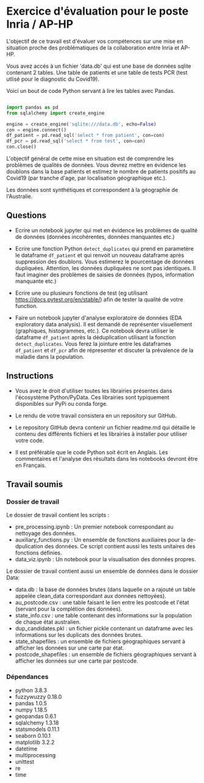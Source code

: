 # Exercice d'évaluation pour le poste Inria / AP-HP

L'objectif de ce travail est d'évaluer vos compétences sur une
mise en situation proche des problématiques de la collaboration
entre Inria et AP-HP.

Vous avez accés à un fichier 'data.db' qui est une base de données
sqlite contenant 2 tables. Une table de patients et une table
de tests PCR (test utlisé pour le diagnostic du Covid19).

Voici un bout de code Python servant à lire les tables avec
Pandas.

```python

import pandas as pd
from sqlalchemy import create_engine

engine = create_engine('sqlite:///data.db', echo=False)
con = engine.connect()
df_patient = pd.read_sql('select * from patient', con=con)
df_pcr = pd.read_sql('select * from test', con=con)
con.close()
```

L'objectif général de cette mise en situation est de comprendre les
problèmes de qualités de données. Vous devrez mettre en évidence les
doublons dans la base patients et estimez le nombre de patients positifs
au Covid19 (par tranche d'age, par localisation géographique etc.).

Les données sont synthétiques et correspondent à la géographie
de l'Australie.

## Questions

- Ecrire un notebook jupyter qui met en évidence les problèmes
de qualité de données (données incohérentes, données manquantes etc.)

- Ecrire une fonction Python `detect_duplicates` qui prend
en parametère le dataframe `df_patient` et qui renvoit
un nouveau dataframe après suppression des doublons. Vous
estimerez le pourcentage de données dupliquées. Attention,
les données dupliquées ne sont pas identiques. Il faut imaginer
des problèmes de saisies de données (typos, information manquante
etc.)

- Ecrire une ou plusieurs fonctions de test (eg utilisant https://docs.pytest.org/en/stable/)
afin de tester la qualité de votre function.

- Faire un notebook jupyter d'analyse exploratoire de données
(EDA exploratory data analysis). Il est demandé de représenter
visuellement (graphiques, histogrammes, etc.). Ce notebook
devra utiliser le dataframe `df_patient` après la déduplication
utilisant la fonction `detect_duplicates`. Vous ferez
la jointure entre les dataframes `df_patient` et `df_pcr`
afin de répresenter et discuter la prévalence de la maladie
dans la population.

## Instructions

- Vous avez le droit d'utiliser toutes les librairies présentes
dans l'écosystème Python/PyData. Ces librairies sont typiquement
disponibles sur PyPi ou conda forge.

- Le rendu de votre travail consistera en un repository sur GitHub.

- Le repository GitHub devra contenir un fichier readme.md qui
détaille le contenu des différents fichiers et les librairies
à installer pour utiliser votre code.

- Il est préférable que le code Python soit écrit en Anglais.
Les commentaires et l'analyse des résultats dans les notebooks
devront être en Français.


## Travail soumis
### Dossier de travail
Le dossier de travail contient les scripts : 
* pre_processing.ipynb : Un premier notebook correspondant au nettoyage des 
données.
* auxiliary_functions.py : Un ensemble de fonctions auxiliaires pour la
de-dpulication des données. Ce script contient aussi les tests unitaires des 
fonctions définies. 
* data_viz.ipynb : Un notebook pour la visualisation des données propres. 

Le dossier de travail contient aussi un ensemble de données
dans le dossier Data:  
* data.db : la base de données brutes (dans laquelle on a rajouté un table appelée 
clean_data correspondant aux données nettoyées).
* au_postcode.csv : une table faisant le lien entre les postcode 
et l'état (servant pour la complétion des données). 
* state_info.csv : une table contenant des informations sur la population de 
chaque état australien. 
* dup_candidates.pkl : un fichier pickle contenant un dataframe avec les 
informations sur les duplicats des données brutes. 
* state_shapefiles : un ensemble de fichiers géographiques servant à afficher
les données sur une carte par état. 
* postcode_shapefiles : un ensemble de fichiers géographiques servant à afficher
les données sur une carte par postcode.

### Dépendances
* python 3.8.3
* fuzzywuzzy 0.18.0
* pandas 1.0.5
* numpy 1.18.5
* geopandas 0.6.1
* sqlalchemy 1.3.18
* statsmodels 0.11.1
* seaborn 0.10.1
* matplotlib 3.2.2
* datetime
* multiprocessing
* unittest
* re
* time

